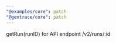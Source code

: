```yaml
---
"@examples/core": patch
"@gentrace/core": patch
---
```


getRun(runID) for API endpoint /v2/runs/:id

